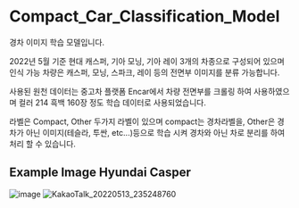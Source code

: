 # Compact_Car_Classification_Model

경차 이미지 학습 모델입니다.

2022년 5월 기준 현대 캐스퍼, 기아 모닝, 기아 레이 3개의 차종으로 구성되어 있으며 인식 가능 차량은 캐스퍼, 모닝, 스파크, 레이 등의 전면부 이미지를 분류 가능합니다.  

사용된 원천 데이터는 중고차 플랫폼 Encar에서 차량 전면부를 크롤링 하여 사용하였으며 컬러 214 흑백 160장 정도 학습 데이터로 사용되었습니다. 

라벨은 Compact, Other 두가지 라벨이 있으며 compact는 경차라벨을, Other은 경차가 아닌 이미지(테슬라, 투싼, etc...)등으로 학습 시켜 경차와 아닌 차로 분리를 하여 처리 할 수 있습니다.

## Example Image Hyundai Casper
![image](https://user-images.githubusercontent.com/83262616/168312753-afabcdad-39ea-417c-8ef2-f2a4bc49f455.png)
![KakaoTalk_20220513_235248760](https://user-images.githubusercontent.com/83262616/168313288-4070552d-bb6b-4a92-adea-a72ef1351a0d.png)
